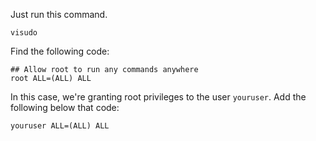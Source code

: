 Just run this command.

~~~
visudo
~~~

Find the following code:

~~~
## Allow root to run any commands anywhere
root ALL=(ALL) ALL
~~~

In this case, we're granting root privileges to the user `youruser`. Add the following below that code:

~~~
youruser ALL=(ALL) ALL
~~~

